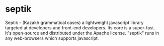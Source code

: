 septik
======

Septik - (Kazakh grammatical cases) a lightweight javascript library targeted at developers and front-end developers. Its core is a super-fast. It's open-source and distributed under the Apache license. "septik" runs in any web-browsers which supports javascript.